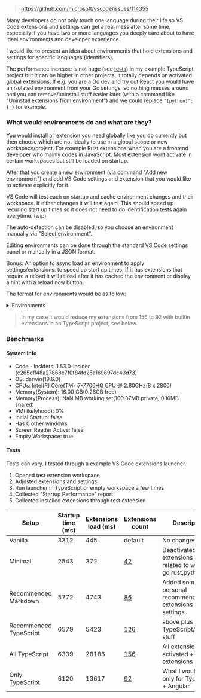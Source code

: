 > https://github.com/microsoft/vscode/issues/114355

Many developers do not only touch one language during their life so VS Code extensions and settings can get a real mess after some time, especially if you have two or more languages you deeply care about to have ideal environments and developer experience.

I would like to present an idea about environments that hold extensions and settings for specific languages (identifiers).

The performance increase is not huge (see [tests](#tests)) in my example TypeScript project but it can be higher in other projects, it totally depends on activated global extensions. If e.g. you are a Go dev and try out React you would have an isolated environment from your Go settings, so nothing messes around and you can remove/uninstall stuff easier later (with a command like "Uninstall extensions from environment") and we could replace `"[python]": { }` for example.

### What would environments do and what are they?

You would install all extension you need globally like you do currently but then choose which are not ideally to use in a global scope or new workspace/project. For example Rust extensions when you are a frontend developer who mainly codes in JavaScript. Most extension wont activate in certain workspaces but still be loaded on startup.

After that you create a new environment (via command "Add new environment") and add VS Code settings and extension that you would like to activate explicitly for it.

VS Code will test each on startup and cache environment changes and their workspace. If either changes it will test again. This should speed up recuring start up times so it does not need to do identification tests again everytime. (wip)

The auto-detection can be disabled, so you choose an environment manually via "Select environment".

Editing environments can be done through the standard VS Code settings panel or manually in a JSON format.

Bonus: An option to async load an environment to apply settings/extensions. to speed up start up times. If it has extensions that require a reload it will reload after it has cached the environment or display a hint with a reload now button.

The format for environments would be as follow:

<details><summary>Environments</summary>

```jsonc
[
  {
    // For the cache to create
    "name": "python",
    // For the extension panel or manual selection
    "label": "Python",
    // Identifiers auto activate this environment for you.
    // For performance reasons it will not search anything recursively
    // but you can choose if you want that. This is optional!
    "identify": {
      // If a .py file was found
      "extensions": [".py"],
      // If a file with language python was found
      "languages": ["python"],
      // If a file `.python-version` etc. was found (regex allowed)
      "files": [".python-version", "requirements.txt"],
      // If e.g. extensions should be search recursively (default: false)
      "recursively": false
    },
    // Settings only for this environment
    "settings": {
      // This allows us to no longer need to do `"[python]": { }`
      "editor.defaultFormatter": "ms-python.vscode-pylance",
      // All settings are allowed
      "python.languageServer": "Pylance",
      "python.linting.enabled": true,
      "python.linting.pylintEnabled": true,
      "python.showStartPage": false,
      "python.venvPath": "~/.pyenv"
    },
    // Extensions that should be enabled
    "extensions": [
      "vscode.python", // builtin's are supported as well
      "visualstudioexptteam.vscodeintellicode",
      "ms-python.python",
      "ms-python.vscode-pylance",
      "ms-toolsai.jupyter"
    ]
  }
]
```

</details>

> In my case it would reduce my extensions from 156 to 92 with builtin extensions in an TypeScript project, see below.

### Benchmarks

#### System Info

- Code - Insiders: 1.53.0-insider (c265dff48a27868c7f0f84fd25a169897dc43d73)
- OS: darwin(19.6.0)
- CPUs: Intel(R) Core(TM) i7-7700HQ CPU @ 2.80GHz(8 x 2800)
- Memory(System): 16.00 GB(0.26GB free)
- Memory(Process): NaN MB working set(100.37MB private, 0.10MB shared)
- VM(likelyhood): 0%
- Initial Startup: false
- Has 0 other windows
- Screen Reader Active: false
- Empty Workspace: true

#### Tests

Tests can vary. I tested through a example VS Code extensions launcher.

1. Opened test extension workspace
2. Adjusted extensions and settings
3. Run launcher in TypeScript or empty workspace a few times
4. Collected "Startup Performance" report
5. Collected installed extensions through test extension

| Setup | Startup time (ms) | Extensions load (ms) | Extensions count | Description |
| --- | --- | --- | --- | --- |
| Vanilla | 3312 | 445 | default | No changes. |
| Minimal | 2543 | 372 | [42](benchmarks/MinimalExtensions.md) | Deactivated all extensions not related to web + go,rust,python |
| Recommended Markdown | 5772 | 4743 | [86](benchmarks/RecommendedExtensions.md) | Added some personal recommended extensions and settings |
| Recommended TypeScript | 6579 | 5423 | [126](benchmarks/RecommendedTypeScriptExtensions.md) | above plus TypeScript/Angular stuff |
| All TypeScript | 6339 | 28188 | [156](benchmarks/AllExtensions.md) | All extensions activated + my extensions |
| Only TypeScript | 6120 | 13617 | [92](benchmarks/OnlyTypeScriptExtensions.md) | What I would use only for TypeScript + Angular |
